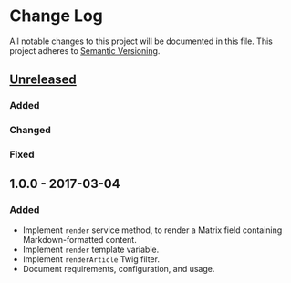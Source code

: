 # Change Log #
All notable changes to this project will be documented in this file. This
project adheres to [Semantic Versioning](http://semver.org/).

## [Unreleased] ##
### Added ###
### Changed ###
### Fixed ###

## 1.0.0 - 2017-03-04 ##
### Added ###
- Implement `render` service method, to render a Matrix field containing Markdown-formatted content.
- Implement `render` template variable.
- Implement `renderArticle` Twig filter.
- Document requirements, configuration, and usage.

[Unreleased]: https://github.com/experience/article.craft-plugin/compare/1.0.0...HEAD


